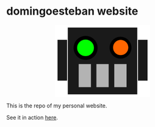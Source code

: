 domingoesteban website
====================
<p align="center">
<img src="images/robotics/robotHead.svg" width="250" align="center">
</p>

This is the repo of my personal website.

See it in action [here](http://domingoesteban.com/).